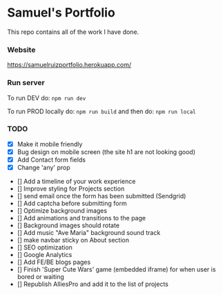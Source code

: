 # Samuel's Portfolio

This repo contains all of the work I have done.

### Website

https://samuelruizportfolio.herokuapp.com/

### Run server

To run DEV do:
`npm run dev`

To run PROD locally do:
`npm run build`
and then do:
`npm run local`

### TODO

- [x] Make it mobile friendly
- [x] Bug design on mobile screen (the site h1 are not looking good)
- [x] Add Contact form fields
- [x] Change 'any' prop
- [] Add a timeline of your work experience
- [] Improve styling for Projects section
- [] send email once the form has been submitted (Sendgrid)
- [] Add captcha before submitting form
- [] Optimize background images
- [] Add animations and transitions to the page
- [] Background images should rotate
- [] Add music "Ave Maria" background sound track
- [] make navbar sticky on About section
- [] SEO optimization
- [] Google Analytics
- [] Add FE/BE blogs pages
- [] Finish 'Super Cute Wars' game (embedded iframe) for when user is bored or waiting
- [] Republish AlliesPro and add it to the list of projects
